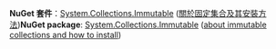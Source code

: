 <span data-ttu-id="ceb6d-101">**NuGet 套件**：[System.Collections.Immutable](http://go.microsoft.com/fwlink/?LinkId=318047) ([關於固定集合及其安裝方法](/dotnet/api/system.collections.immutable#remarks))</span><span class="sxs-lookup"><span data-stu-id="ceb6d-101">**NuGet package**: [System.Collections.Immutable](http://go.microsoft.com/fwlink/?LinkId=318047) ([about immutable collections and how to install](/dotnet/api/system.collections.immutable#remarks))</span></span>
